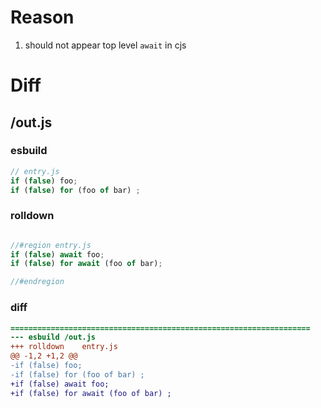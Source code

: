 # Reason
1. should not appear top level `await` in cjs
# Diff
## /out.js
### esbuild
```js
// entry.js
if (false) foo;
if (false) for (foo of bar) ;
```
### rolldown
```js

//#region entry.js
if (false) await foo;
if (false) for await (foo of bar);

//#endregion
```
### diff
```diff
===================================================================
--- esbuild	/out.js
+++ rolldown	entry.js
@@ -1,2 +1,2 @@
-if (false) foo;
-if (false) for (foo of bar) ;
+if (false) await foo;
+if (false) for await (foo of bar) ;

```